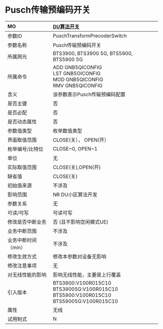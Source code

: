# Pusch传输预编码开关<table><thread><tr><th align = "left">MO</th><th align = "left"><a href = "index.html#Pusch传输预编码开关-10">DU算法开关</a></td></tr></thread><tbody><tr><td>参数ID</td><td>PuschTransformPrecoderSwitch</td></tr><tr><td>参数名称</td><td>Pusch传输预编码开关</td></tr><tr><td>所属网元</td><td>BTS3900, BTS3900 5G, BTS5900, BTS5900 5G</td></tr><tr><td>所属命令</td><td>ADD GNB5QICONFIG<br>LST GNB5OICONFIG<br>MOD GNB5QICONFIG<br>RMV GNB5QICONFIG</td></tr><tr><td>含义</td><td>该参数表示Pusch传输预编码配置</td></tr><tr><td>是否主键</td><td>否</td></tr><tr><td>是否必配</td><td>否</td></tr><tr><td>是否动态属性</td><td>否</td></tr><tr><td>参数值类型</td><td>枚举数值类型</td></tr><tr><td>界面取值范围</td><td>CLOSE(关），
OPEN(开）</td></tr><tr><td>枚举编号/比特位</td><td>CLOSE~0, OPEN~1</td></tr><tr><td>单位</td><td>无</td></tr><tr><td>实际取值范围</td><td>CLOSE(关),OPEN(开)</td></tr><tr><td>缺省值</td><td>CLOSE(关)</td></tr><tr><td>初始值来源</td><td>不涉及</td></tr><tr><td>影响范围</td><td>NR DU小区算法开发</td></tr><tr><td>参数关系</td><td>无</td></tr><tr><td>可读/可写</td><td>可读可写</td></tr><tr><td>修改是否中断业务</td><td>否 (且不影响空闲模式UE)</td></tr><tr><td>业务中断范围</td><td>不涉及</td></tr><tr><td>业务中断时间（min）</td><td>不涉及</td></tr><tr><td>修改生效方式</td><td>修改本参数对设备无影响</td></tr><tr><td>修改注意事项</td><td>无</td></tr><tr><td>对无线性能的影响</td><td>影响无线性能，主要是上行覆盖</td></tr><tr><td>引入版本</td><td>BTS3900:V100R015C10<br>BTS39005G:V100R015C10<br>BTS5900:V100R015C10<br>BTS59005G:V100R015C10</td></tr><tr><td>属性</td><td>无线</td></tr><tr><td>试用制式</td><td>N</td></tr></tbody></table>
